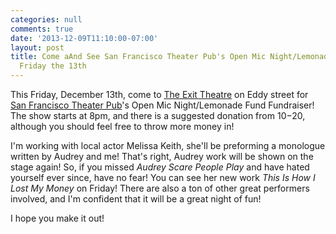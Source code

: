 ```yaml
---
categories: null
comments: true
date: '2013-12-09T11:10:00-07:00'
layout: post
title: Come aAnd See San Francisco Theater Pub's Open Mic Night/Lemonade Fund Fundraiser
  Friday the 13th
---
```


This Friday, December 13th, come to [The Exit Theatre](http://www.theexit.org/) on Eddy street for [San Francisco Theater Pub](http://sftheaterpub.wordpress.com/)'s Open Mic Night/Lemonade Fund Fundraiser! The show starts at 8pm, and there is a suggested donation from $10-$20, although you should feel free to throw more money in! 

I'm working with local actor Melissa Keith, she'll be preforming a monologue written by Audrey and me! That's right, Audrey work will be shown on the stage again! So, if you missed *Audrey Scare People Play* and have hated yourself ever since, have no fear! You can see her new work *This Is How I Lost My Money* on Friday! There are also a ton of other great performers involved, and I'm confident that it will be a great night of fun! 

I hope you make it out!